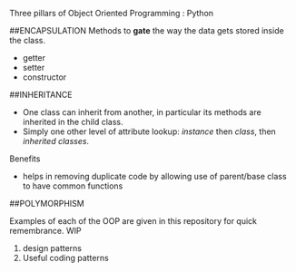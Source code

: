
Three pillars of Object Oriented Programming : Python

##ENCAPSULATION
Methods to **gate** the way the data gets stored inside the class.
 
- getter 
- setter  
- constructor

##INHERITANCE
- One class can inherit from another, in particular its methods are inherited in the child class. 
- Simply one other level of attribute lookup: _instance_ then _class_, then _inherited classes_.

Benefits
- helps in removing duplicate code by allowing use of parent/base class to have common functions

##POLYMORPHISM



Examples of each of the OOP are given in this repository for quick remembrance. 
WIP
1. design patterns
2. Useful coding patterns
